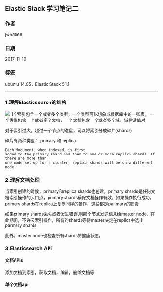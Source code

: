 ##  Elastic Stack 学习笔记二
### 作者               
jwh5566                
                
### 日期              
2017-11-10                  
### 标签              
ubuntu 14.05，Elastic Stack 5.1.1

---
### 1.理解Elasticsearch的结构
![](https://i.imgur.com/14gXS8T.jpg)
1个索引包含一个或者多个类型，一个类型可以想象成数据库中的一张表，
一个类型包含一个或者多个文档，一个文档包含一个或者多个域，域是键值对

对于索引过大，超过一个节点的磁盘，可以将索引分成碎片(shards)

碎片有两种类型： primary 和 replica
```
Each document, when indexed, is first
added to the primary shard and then to one or more replica shards. If there are more than
one node set up for a cluster, replica shards will be on a different node.
```
### 2.理解文档处理
当索引创建的时候，primary和replica shards也创建，primary shards是任何文档索引操作的入口点，primary shards确保文档操作有效，如果操作执行成功，primary shards在replica上复制同样的操作，这些都是parimary的职责

如果primary shards丢失或者发生错误,则那个节点发送信息给master node，在此期间，不许云索引操作，所有的shards等待master决定在replica中选出parmary shards

此外，master node也检查所有shards的健康状态。

### 3.Elasticsearch APi
#### 文档APIs
添加文档到索引，获取文档，编辑，删除文档等

#### 单个文档api